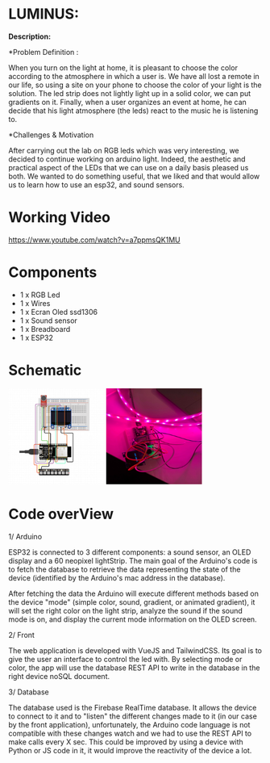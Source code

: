 
# LUMINUS:


**Description:**  

*Problem Definition :

When you turn on the light at home, it is pleasant to choose the color according to the atmosphere in which a user is. We have all lost a remote in our life, so using a site on your phone to choose the color of your light is the solution. The led strip does not lightly light up in a solid color, we can put gradients on it. Finally, when a user organizes an event at home, he can decide that his light atmosphere (the leds) react to the music he is listening to.

*Challenges & Motivation

After carrying out the lab on RGB leds which was very interesting, we decided to continue working on arduino light. Indeed, the aesthetic and practical aspect of the LEDs that we can use on a daily basis pleased us both.
We wanted to do something useful, that we liked and that would allow us to learn how to use an esp32, and sound sensors.


# Working Video


https://www.youtube.com/watch?v=a7ppmsQK1MU

# Components
- 1 x RGB Led
- 1 x Wires
- 1 x Ecran Oled ssd1306
- 1 x Sound sensor
- 1 x Breadboard
- 1 x ESP32

# Schematic

<img src="https://github.com/efrei-paris-sud/2020-C-Just-do-it/blob/main/project/arduino-schematics.png" width="190" height="190" />

<img src="https://github.com/efrei-paris-sud/2020-C-Just-do-it/blob/main/project/136435459_711184832869076_6337781419149304938_n.jpg" width="190" height="190" />


# Code overView

1/ Arduino

ESP32 is connected to 3 different components: a sound sensor, an OLED display and a 60 neopixel lightStrip.
The main goal of the Arduino's code is to fetch the database to retrieve the data representing the state of the device (identified by the Arduino's mac address in the database).

After fetching the data the Arduino will execute different methods based on the device "mode" (simple color, sound, gradient, or animated gradient), it will set the right color on the light strip, analyze the sound if the sound mode is on, and display the current mode information on the OLED screen.

2/ Front

The web application is developed with VueJS and TailwindCSS. Its goal is to give the user an interface to control the led with.
By selecting mode or color, the app will use the database REST API to write in the database in the right device noSQL document.


3/ Database

The database used is the Firebase RealTime database. It allows the device to connect to it and to "listen" the different changes made to it (in our case by the front application), unfortunately, the Arduino code language is not compatible with these changes watch and we had to use the REST API to make calls every X sec.
This could be improved by using a device with Python or JS code in it, it would improve the reactivity of the device a lot.



